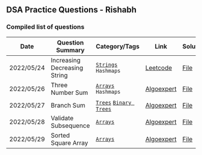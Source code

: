 ## DSA Practice Questions - Rishabh

### Compiled list of questions

| Date | Question Summary | Category/Tags | Link | Solution |
| ---- | ---------------- | -------- | ---- | -------- |
| 2022/05/24 | Increasing Decreasing String | [`Strings`](Strings) `Hashmaps`| [Leetcode](https://leetcode.com/problems/increasing-decreasing-string/) | [File](Strings/increasingDecreasingStrings.py) |
| 2022/05/26 | Three Number Sum | [`Arrays`](Arrays) `Hashmaps`| [Algoexpert](https://www.algoexpert.io/questions/three-number-sum) | [File](Arrays/threeNumberSum.py) |
| 2022/05/27 | Branch Sum | [`Trees`](Trees) [`Binary Trees`](Trees/BinaryTrees)| [Algoexpert](https://www.algoexpert.io/questions/branch-sums) | [File](Trees/BinaryTrees/branchSums.py) |
| 2022/05/28 | Validate Subsequence | [`Arrays`](Arrays)| [Algoexpert](https://www.algoexpert.io/questions/validate-subsequence) | [File](Arrays/validateSubsequence.py) |
| 2022/05/29 | Sorted Square Array | [`Arrays`](Arrays)| [Algoexpert](https://www.algoexpert.io/questions/sorted-squared-array) | [File](Arrays/sortedSquaredArray.py) |